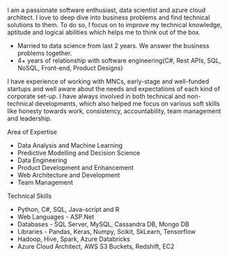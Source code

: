 I am a passionate software enthusiast, data scientist and azure cloud architect. I love to deep dive into business problems and find technical solutions to them. To do so, I focus on to improve my technical knowledge, aptitude and logical abilities which helps me to think out of the box.

- Married to data science from last 2 years. We answer the business problems together.
- 4+ years of relationship with software engineering(C#, Rest APIs, SQL, NoSQL, Front-end, Product Designs)

I have experience of working with MNCs, early-stage and well-funded startups and well aware about the needs and expectations of each kind of corporate set-up. I have always involved in both technical and non-technical developments, which also helped me focus on various soft skills like honesty towards work, consistency, accountability, team management and leadership.

Area of Expertise
- Data Analysis and Machine Learning
- Predictive Modelling and Decision Science
- Data Engineering
- Product Development and Enhancement
- Web Architecture and Development
- Team Management

Technical Skills
- Python, C#, SQL, Java-script and R
- Web Languages - ASP.Net
- Databases - SQL Server, MySQL, Cassandra DB, Mongo DB
- Libraries - Pandas, Keras, Numpy, Scikit, SkLearn, Tensorflow
- Hadoop, Hive, Spark, Azure Databricks
- Azure Cloud Architect, AWS S3 Buckets, Redshift, EC2
